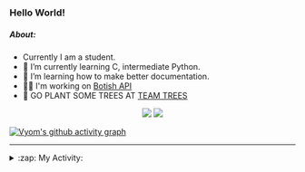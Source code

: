 ### Hello World!

##### About:
- Currently I am a student.
- 🌱 I’m currently learning C, intermediate Python.
- 🌱 I’m learning how to make better documentation.
- 👨‍💻 I'm working on [Botish API](https://github.com/Vyvy-vi/api)
- 🌱 GO PLANT SOME TREES AT [TEAM TREES](https://teamtrees.org/)

<p align="center">
  <a href="https://twitter.com/Vyvy_viM"><img target="_blank" src="https://img.shields.io/badge/twitter%20@Vyvy_viM-0D95E8?style=for-the-badge&logo=twitter&logoColor=white"/></a> 
  <a href="https://vyvy-vi.github.io/portfolio"><img target="_blank" src="https://img.shields.io/badge/-I_love_open_source-green?style=for-the-badge&logo=github&logoColor=black"/></a> 
</p>

[![Vyom's github activity graph](https://activity-graph.herokuapp.com/graph?username=Vyvy-vi)](https://github.com/ashutosh00710/github-readme-activity-graph)

---
<details>
  <summary>:zap: My Activity:</summary>
  
<!--START_SECTION:waka-->
![Code Time](http://img.shields.io/badge/Code%20Time-718%20hrs%2025%20mins-blue)

**I'm a Night 🦉** 

```text
🌞 Morning    57 commits     ██░░░░░░░░░░░░░░░░░░░░░░░   7.91% 
🌆 Daytime    177 commits    ██████░░░░░░░░░░░░░░░░░░░   24.55% 
🌃 Evening    245 commits    ████████░░░░░░░░░░░░░░░░░   33.98% 
🌙 Night      242 commits    ████████░░░░░░░░░░░░░░░░░   33.56%

```
📅 **I'm Most Productive on Sunday** 

```text
Monday       72 commits     ██░░░░░░░░░░░░░░░░░░░░░░░   9.99% 
Tuesday      116 commits    ████░░░░░░░░░░░░░░░░░░░░░   16.09% 
Wednesday    118 commits    ████░░░░░░░░░░░░░░░░░░░░░   16.37% 
Thursday     101 commits    ███░░░░░░░░░░░░░░░░░░░░░░   14.01% 
Friday       79 commits     ██░░░░░░░░░░░░░░░░░░░░░░░   10.96% 
Saturday     84 commits     ███░░░░░░░░░░░░░░░░░░░░░░   11.65% 
Sunday       151 commits    █████░░░░░░░░░░░░░░░░░░░░   20.94%

```


📊 **This Week I Spent My Time On** 

```text
🔥 Editors: 
VS Code                  11 hrs 43 mins      ████████████████████████░   99.03% 
Vim                      6 mins              ░░░░░░░░░░░░░░░░░░░░░░░░░   0.97%

🐱‍💻 Projects: 
praise_backend_js        5 hrs 17 mins       ███████████░░░░░░░░░░░░░░   44.73% 
Unknown Project          4 hrs 28 mins       █████████░░░░░░░░░░░░░░░░   37.75% 
discord-bot              1 hr 21 mins        ██░░░░░░░░░░░░░░░░░░░░░░░   11.43% 
discord-bot-army         43 mins             █░░░░░░░░░░░░░░░░░░░░░░░░   6.08% 
onboarding-bot           0 secs              ░░░░░░░░░░░░░░░░░░░░░░░░░   0.01%

```


 Last Updated on 08/04/2022 17:07:23 UTC
<!--END_SECTION:waka-->
</details>

